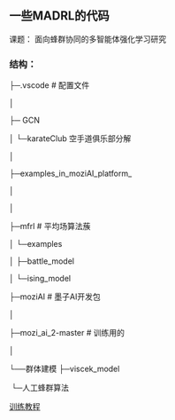 ## 一些MADRL的代码

课题： 面向蜂群协同的多智能体强化学习研究

### 结构：

├─.vscode # 配置文件

│

├─ GCN

│  └─karateClub 空手道俱乐部分解

│

├─examples_in_moziAI_platform_

│

│

├─mfrl # 平均场算法蔟

│  └─examples

│      ├─battle_model

│      └─ising_model

├─moziAI # 墨子AI开发包

│

├─mozi_ai_2-master # 训练用的

│

└──群体建模
    ├─viscek_model

​    └─人工蜂群算法

[训练教程](https://changqingaas.github.io/MARL/MADRL/%E5%A2%A8%E5%AD%90%E5%B9%B3%E5%8F%B0%E8%AE%AD%E7%BB%83%E6%95%99%E7%A8%8B/)
